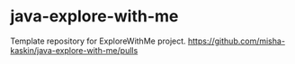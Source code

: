 # java-explore-with-me
Template repository for ExploreWithMe project.
https://github.com/misha-kaskin/java-explore-with-me/pulls